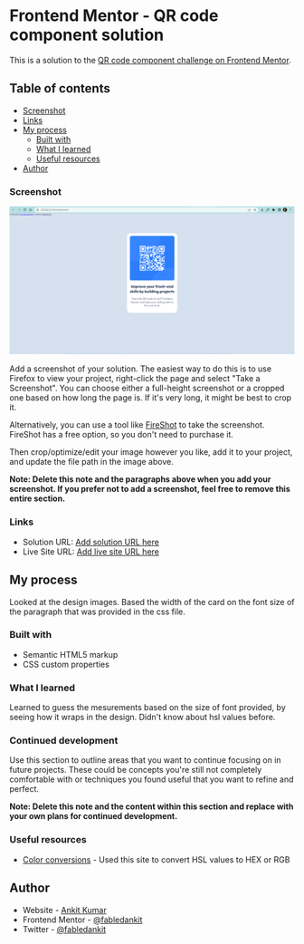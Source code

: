 # Frontend Mentor - QR code component solution

This is a solution to the [QR code component challenge on Frontend Mentor](https://www.frontendmentor.io/challenges/qr-code-component-iux_sIO_H).
## Table of contents

  - [Screenshot](#screenshot)
  - [Links](#links)
- [My process](#my-process)
  - [Built with](#built-with)
  - [What I learned](#what-i-learned)
  - [Useful resources](#useful-resources)
- [Author](#author)

### Screenshot

![My end result](./images/completed-QR-code-challenge.png)

Add a screenshot of your solution. The easiest way to do this is to use Firefox to view your project, right-click the page and select "Take a Screenshot". You can choose either a full-height screenshot or a cropped one based on how long the page is. If it's very long, it might be best to crop it.

Alternatively, you can use a tool like [FireShot](https://getfireshot.com/) to take the screenshot. FireShot has a free option, so you don't need to purchase it. 

Then crop/optimize/edit your image however you like, add it to your project, and update the file path in the image above.

**Note: Delete this note and the paragraphs above when you add your screenshot. If you prefer not to add a screenshot, feel free to remove this entire section.**

### Links

- Solution URL: [Add solution URL here](https://your-solution-url.com)
- Live Site URL: [Add live site URL here](https://your-live-site-url.com)

## My process

Looked at the design images. Based the width of the card on the font size of the paragraph that was provided in the css file.

### Built with

- Semantic HTML5 markup
- CSS custom properties

### What I learned

Learned to guess the mesurements based on the size of font provided, by seeing how it wraps in the design. Didn't know about hsl values before.

### Continued development

Use this section to outline areas that you want to continue focusing on in future projects. These could be concepts you're still not completely comfortable with or techniques you found useful that you want to refine and perfect.

**Note: Delete this note and the content within this section and replace with your own plans for continued development.**

### Useful resources

- [Color conversions](https://convertingcolors.com/) - Used this site to convert HSL values to HEX or RGB

## Author

- Website - [Ankit Kumar](https://www.nkit.space/)
- Frontend Mentor - [@fabledankit](https://www.frontendmentor.io/profile/fabledankit)
- Twitter - [@fabledankit](https://www.twitter.com/fabledankit)